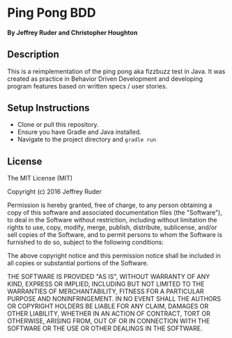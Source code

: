 # Ping Pong BDD

#### By Jeffrey Ruder and Christopher Houghton

## Description

This is a reimplementation of the ping pong aka fizzbuzz test in Java. It was created as practice in Behavior Driven Development and developing program features based on written specs / user stories.

## Setup Instructions

* Clone or pull this repository.
* Ensure you have Gradle and Java installed.
* Navigate to the project directory and `gradle run`

## License

The MIT License (MIT)

Copyright (c) 2016 Jeffrey Ruder

Permission is hereby granted, free of charge, to any person obtaining a copy
of this software and associated documentation files (the "Software"), to deal
in the Software without restriction, including without limitation the rights
to use, copy, modify, merge, publish, distribute, sublicense, and/or sell
copies of the Software, and to permit persons to whom the Software is
furnished to do so, subject to the following conditions:

The above copyright notice and this permission notice shall be included in all
copies or substantial portions of the Software.

THE SOFTWARE IS PROVIDED "AS IS", WITHOUT WARRANTY OF ANY KIND, EXPRESS OR
IMPLIED, INCLUDING BUT NOT LIMITED TO THE WARRANTIES OF MERCHANTABILITY,
FITNESS FOR A PARTICULAR PURPOSE AND NONINFRINGEMENT. IN NO EVENT SHALL THE
AUTHORS OR COPYRIGHT HOLDERS BE LIABLE FOR ANY CLAIM, DAMAGES OR OTHER
LIABILITY, WHETHER IN AN ACTION OF CONTRACT, TORT OR OTHERWISE, ARISING FROM,
OUT OF OR IN CONNECTION WITH THE SOFTWARE OR THE USE OR OTHER DEALINGS IN THE
SOFTWARE.
